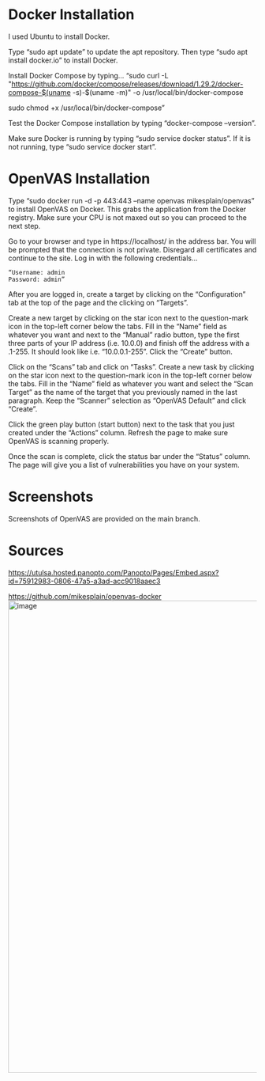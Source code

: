 # Docker Installation

I used Ubuntu to install Docker.

Type “sudo apt update” to update the apt repository. Then type “sudo apt install docker.io” to install Docker.

Install Docker Compose by typing…
“sudo curl -L "https://github.com/docker/compose/releases/download/1.29.2/docker-compose-$(uname -s)-$(uname -m)" -o /usr/local/bin/docker-compose

sudo chmod +x /usr/local/bin/docker-compose”

Test the Docker Compose installation by typing “docker-compose –version”.

Make sure Docker is running by typing “sudo service docker status”. If it is not running, type “sudo service docker start”.

# OpenVAS Installation

Type “sudo docker run -d -p 443:443 –name openvas mikesplain/openvas” to install OpenVAS on Docker. This grabs the application from the Docker registry. Make sure your CPU is not maxed out so you can proceed to the next step.

Go to your browser and type in https://localhost/ in the address bar. You will be prompted that the connection is not private. Disregard all certificates and continue to the site. Log in with the following credentials…

	“Username: admin
	Password: admin”

After you are logged in, create a target by clicking on the “Configuration” tab at the top of the page and the clicking on “Targets”.

Create a new target by clicking on the star icon next to the question-mark icon in the top-left corner below the tabs. Fill in the “Name” field as whatever you want and next to the “Manual” radio button, type the first three parts of your IP address (i.e. 10.0.0) and finish off the address with a .1-255. It should look like i.e. “10.0.0.1-255”. Click the “Create” button.

Click on the “Scans” tab and click on “Tasks”. Create a new task by clicking on the star icon next to the question-mark icon in the top-left corner below the tabs. Fill in the “Name” field as whatever you want and select the “Scan Target” as the name of the target that you previously named in the last paragraph. Keep the “Scanner” selection as “OpenVAS Default” and click “Create”.

Click the green play button (start button) next to the task that you just created under the “Actions” column. Refresh the page to make sure OpenVAS is scanning properly.

Once the scan is complete, click the status bar under the “Status” column. The page will give you a list of vulnerabilities you have on your system.

# Screenshots

Screenshots of OpenVAS are provided on the main branch.

# Sources

https://utulsa.hosted.panopto.com/Panopto/Pages/Embed.aspx?id=75912983-0806-47a5-a3ad-acc9018aaec3 

https://github.com/mikesplain/openvas-docker
<img width="955" alt="image" src="https://user-images.githubusercontent.com/41350159/141839924-5027fd75-b3d9-41da-9b8a-0535c6fd0363.png">

